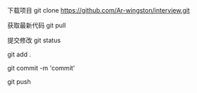 下载项目
git clone https://github.com/Ar-wingston/interview.git

获取最新代码
git pull

提交修改
git status

git add .

git commit -m 'commit'

git push
